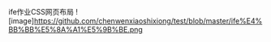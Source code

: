 ife作业CSS网页布局
![image]https://github.com/chenwenxiaoshixiong/test/blob/master/ife%E4%BB%BB%E5%8A%A1%E5%9B%BE.png
